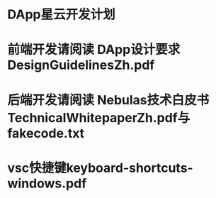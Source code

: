 # DApp星云开发计划
# 前端开发请阅读 DApp设计要求DesignGuidelinesZh.pdf
# 后端开发请阅读 Nebulas技术白皮书TechnicalWhitepaperZh.pdf与fakecode.txt
# vsc快捷键keyboard-shortcuts-windows.pdf
